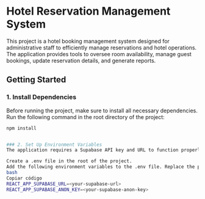 # Hotel Reservation Management System

This project is a hotel booking management system designed for administrative staff to efficiently manage reservations and hotel operations. The application provides tools to oversee room availability, manage guest bookings, update reservation details, and generate reports.

## Getting Started

### 1. Install Dependencies

Before running the project, make sure to install all necessary dependencies. Run the following command in the root directory of the project:

```bash
npm install


### 2. Set Up Environment Variables
The application requires a Supabase API key and URL to function properly. Follow these steps to set them up:

Create a .env file in the root of the project.
Add the following environment variables to the .env file. Replace the placeholders with your actual Supabase API key and URL:
bash
Copiar código
REACT_APP_SUPABASE_URL=<your-supabase-url>
REACT_APP_SUPABASE_ANON_KEY=<your-supabase-anon-key>
